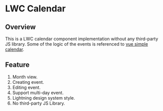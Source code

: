 # LWC Calendar

## Overview
This is a LWC calendar component implementation without any third-party JS library. Some of the logic of the events is referenced to [vue simple calendar](https://github.com/richardtallent/vue-simple-calendar).

## Feature
1. Month view.
2. Creating event.
3. Editing event.
4. Support multi-day event.
5. Lightning design system style.
6. No third-party JS Library.